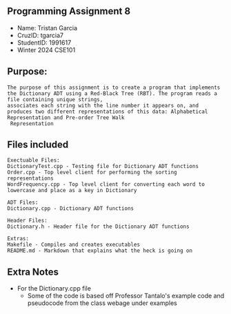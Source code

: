## Programming Assignment 8
* Name: Tristan Garcia
* CruzID: tgarcia7
* StudentID: 1991617
* Winter 2024 CSE101

## Purpose:
    The purpose of this assignment is to create a program that implements the Dictionary ADT using a Red-Black Tree (RBT). The program reads a file containing unique strings, 
    associates each string with the line number it appears on, and produces two different representations of this data: Alphabetical Representation and Pre-order Tree Walk
     Representation

## Files included
    Exectuable Files:
    DictionaryTest.cpp - Testing file for Dictionary ADT functions
    Order.cpp - Top level client for performing the sorting representations
    WordFrequency.cpp - Top level client for converting each word to lowercase and place as a key in Dictionary

    ADT Files:
    Dictionary.cpp - Dictionary ADT functions

    Header Files:
    Dictionary.h - Header file for the Dictionary ADT functions

    Extras:
    Makefile - Compiles and creates executables
    README.md - Markdown that explains what the heck is going on

## Extra Notes
* For the Dictionary.cpp file
    * Some of the code is based off Professor Tantalo's example code and 
    pseudocode from the class webage under examples


